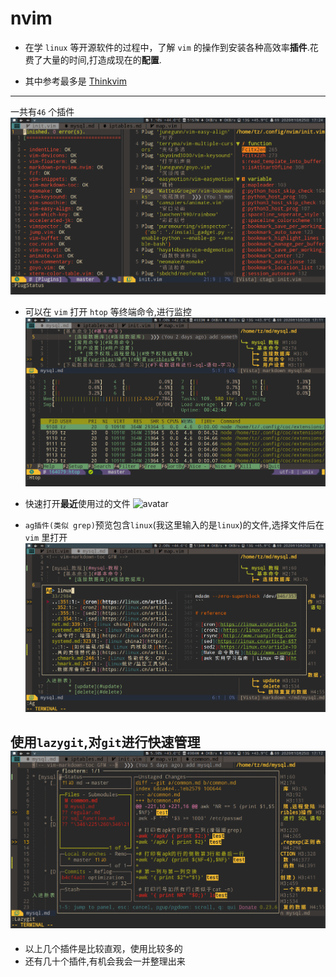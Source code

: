 # nvim

- 在学 `linux` 等开源软件的过程中，了解 `vim` 的操作到安装各种高效率**插件**.花费了大量的时间,打造成现在的**配置**.

- 其中参考最多是 [Thinkvim](https://github.com/hardcoreplayers/ThinkVim)

--------

一共有`46` 个插件
![avatar](/Pictures/init.png)

- 可以在 `vim` 打开 `htop` 等终端命令,进行监控
![avatar](/Pictures/htop.png)

- 快速打开**最近**使用过的文件
![avatar](/Pictures/leader.png)

- `ag插件(类似 grep)`预览包含`linux`(我这里输入的是`linux`)的文件,选择文件后在 `vim` 里打开
![avatar](/Pictures/ag.png)

使用`lazygit`,对`git`进行快速管理
![avatar](/Pictures/lazygit.png)
--------
- 以上几个插件是比较直观，使用比较多的
- 还有几十个插件,有机会我会一并整理出来
